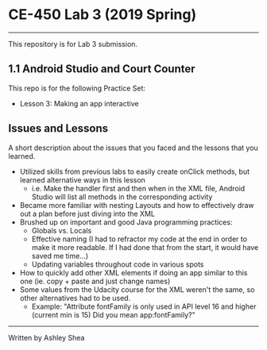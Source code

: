 # CE-450 Lab 3 (2019 Spring)
---
This repository is for Lab 3 submission.
 
## 1.1 Android Studio and Court Counter
 
This repo is for the following Practice Set:
- Lesson 3: Making an app interactive
 
## Issues and Lessons
 
A short description about the issues that you faced and the lessons that you learned.
 
- Utilized skills from previous labs to easily create onClick methods, but learned alternative ways in this lesson
  * i.e. Make the handler first and then when in the XML file, Android Studio will list all methods in the corresponding activity
- Became more familiar with nesting Layouts and how to effectively draw out a plan before just diving into the XML 
- Brushed up on important and good Java programming practices:
  * Globals vs. Locals
  * Effective naming (I had to refractor my code at the end in order to make it more readable. If I had done that from the start, it would have saved me time...)
  * Updating variables throughout code in various spots
- How to quickly add other XML elements if doing an app similar to this one (ie. copy + paste and just change names)
- Some values from the Udacity course for the XML weren't the same, so other alternatives had to be used. 
  * Example: "Attribute fontFamily is only used in API level 16 and higher (current min is 15) Did you mean app:fontFamily?"
 
---
Written by Ashley Shea
